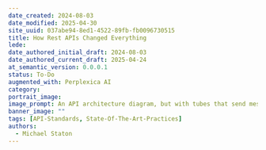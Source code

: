 ```yaml
---
date_created: 2024-08-03
date_modified: 2025-04-30
site_uuid: 037abe94-8ed1-4522-89fb-fb0096730515
title: How Rest APIs Changed Everything
lede: 
date_authored_initial_draft: 2024-08-03
date_authored_current_draft: 2025-04-24
at_semantic_version: 0.0.0.1
status: To-Do
augmented_with: Perplexica AI
category: 
portrait_image: 
image_prompt: An API architecture diagram, but with tubes that send messages in a bottle.
banner_image: ""
tags: [API-Standards, State-Of-The-Art-Practices]
authors:
  - Michael Staton
---
```


